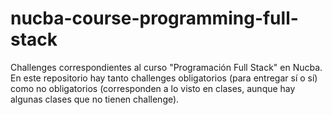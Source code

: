 # nucba-course-programming-full-stack
Challenges correspondientes al curso "Programación Full Stack" en Nucba. En este repositorio hay tanto challenges obligatorios (para entregar sí o sí) como no obligatorios (corresponden a lo visto en clases, aunque hay algunas clases que no tienen challenge).
